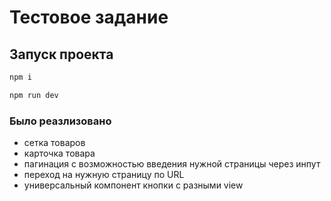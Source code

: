 # Тестовое задание

## Запуск проекта

```bash
npm i
```

```bash
npm run dev
```

### Было реазлизовано 
- сетка товаров 
- карточка товара 
- пагинация с возможностью введения нужной страницы через инпут 
- переход на нужную страницу по URL
- универсальный компонент кнопки с разными view
